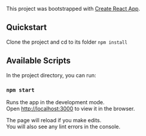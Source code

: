 This project was bootstrapped with [Create React App](https://github.com/facebook/create-react-app).

## Quickstart

Clone the project and cd to its folder
`npm install`

## Available Scripts

In the project directory, you can run:

### `npm start`

Runs the app in the development mode.<br />
Open [http://localhost:3000](http://localhost:3000) to view it in the browser.

The page will reload if you make edits.<br />
You will also see any lint errors in the console.
